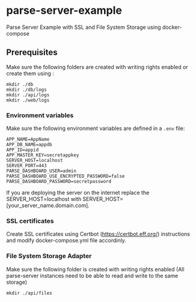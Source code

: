 # parse-server-example

Parse Server Example with SSL and File System Storage using docker-compose

## Prerequisites

Make sure the following folders are created with writing rights enabled or create them using :

```
mkdir ./db
mkdir ./db/logs
mkdir ./api/logs
mkdir ./web/logs
```

### Environment variables

Make sure the following environment variables are defined in a `.env` file:

```
APP_NAME=AppName
APP_DB_NAME=appdb
APP_ID=appid
APP_MASTER_KEY=secretappkey
SERVER_HOST=localhost
SERVER_PORT=443
PARSE_DASHBOARD_USER=admin
PARSE_DASHBOARD_USE_ENCRYPTED_PASSWORD=false
PARSE_DASHBOARD_PASSWORD=secretpassword
```
If you are deploying the server on the internet replace the SERVER_HOST=localhost with SERVER_HOST=[your_server_name.domain.com].

### SSL certificates

Create SSL certificates using Certbot (https://certbot.eff.org/) instructions and modify docker-compose.yml file accordinly.

###  File System Storage Adapter

Make sure the following folder is created with writing rights enabled (All parse-server instances need to be able to read and write to the same storage) 
```
mkdir ./api/files
```
